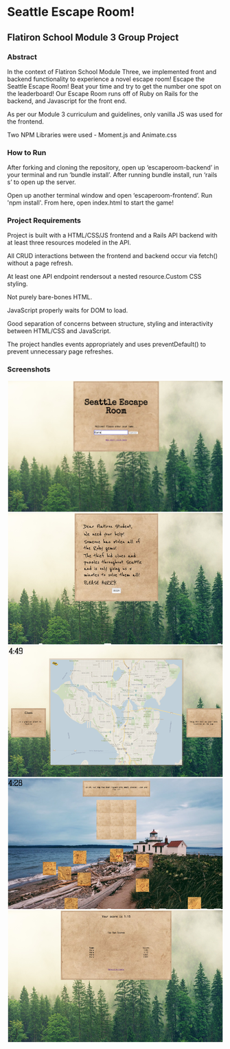 # Seattle Escape Room!

## Flatiron School Module 3 Group Project

### Abstract

In the context of Flatiron School Module Three, we implemented front and backend functionality to experience a novel escape room! Escape the Seattle Escape Room! Beat your time and try to get the number one spot on the leaderboard! Our Escape Room runs off of Ruby on Rails for the backend, and Javascript for the front end.

As per our Module 3 curriculum and guidelines, only vanilla JS was used for the frontend.

Two NPM Libraries were used - Moment.js and Animate.css

### How to Run

After forking and cloning the repository, open up ‘escaperoom-backend’ in your terminal and run ‘bundle install’. After running bundle install, run ‘rails s’ to open up the server.

Open up another terminal window and open ‘escaperoom-frontend’. Run 'npm install'. From here, open index.html to start the game!

### Project Requirements

Project is built with a HTML/CSS/JS frontend and a Rails API backend with at least three resources modeled in the API.

All CRUD interactions between the frontend and backend occur via fetch() without a page refresh.

At least one API endpoint rendersout a nested resource.Custom CSS styling.

Not purely bare-bones HTML.

JavaScript properly waits for DOM to load.

Good separation of concerns between structure, styling and interactivity between HTML/CSS and JavaScript.

The project handles events appropriately and uses preventDefault() to prevent unnecessary page refreshes.

### Screenshots

<p align="center">
<img src='./escaperoom-frontend/images/readme/screenshot1.png'>
<img src='./escaperoom-frontend/images/readme/screenshot2.png'>
<img src='./escaperoom-frontend/images/readme/screenshot3.png'>
<img src='./escaperoom-frontend/images/readme/screenshot4.png'>
<img src='./escaperoom-frontend/images/readme/screenshot5.png'>
</p>

<!-- ![Screenshot 1](./escaperoom-frontend/images/readme/screenshot1.png)
![Screenshot 2](./escaperoom-frontend/images/readme/screenshot2.png)
![Screenshot 3](./escaperoom-frontend/images/readme/screenshot3.png)
![Screenshot 4](./escaperoom-frontend/images/readme/screenshot4.png)
![Screenshot 5](./escaperoom-frontend/images/readme/screenshot5.png) -->
